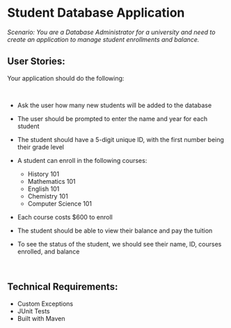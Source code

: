 # Student Database Application
*Scenario: You are a Database Administrator for a university and need to
create an application to manage student enrollments and balance.*

## User Stories: 
Your application should do the following:

<br>

- Ask the user how many new students will be added to the database
- The user should be prompted to enter the name and year for each student
- The student should have a 5-digit unique ID, with the first number being their grade level
- A student can enroll in the following courses:

  - History 101
  - Mathematics 101
  - English 101
  - Chemistry 101
  - Computer Science 101
- Each course costs $600 to enroll
- The student should be able to view their balance and pay the tuition
- To see the status of the student, we should see their name, ID, courses enrolled, and balance

<br>

## Technical Requirements:
- Custom Exceptions
- JUnit Tests
- Built with Maven
